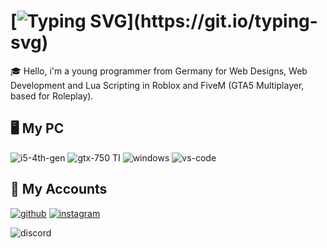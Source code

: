 # [![Typing SVG](https://readme-typing-svg.herokuapp.com?lines=Hello%2C+i'm+Marco!)](https://git.io/typing-svg)

🎓 Hello, i'm a young programmer from Germany for Web Designs, Web Development and Lua Scripting in Roblox and FiveM (GTA5 Multiplayer, based for Roleplay).

## 🖥️ My PC

![i5-4th-gen](https://img.shields.io/badge/Intel-Core%20i5%204th%20Gen-blue?style=for-the-badge&logo=intel&logoColor=white)
![gtx-750 TI](https://img.shields.io/badge/NVIDIA-GTX%20750%20TI-green?style=for-the-badge&logo=nvidia&logoColor=white)
![windows](https://img.shields.io/badge/Windows_10-0078D6?style=for-the-badge&logo=windows&logoColor=white)
![vs-code](https://img.shields.io/badge/VS_Code-007ACC?style=for-the-badge&logo=Visual-Studio-Code&logoColor=white)

## 🔗 My Accounts

[![github](https://img.shields.io/badge/GitHub-000000?style=for-the-badge&logo=GitHub&logoColor=white)](https://github.com/xPandaGo)
[![instagram](https://img.shields.io/badge/Instagram-E4405F?style=for-the-badge&logo=instagram&logoColor=white)](https://www.instagram.com/_x_pandago/)

![discord](https://img.shields.io/badge/Discord-x__PandaGo%238642-blue?style=for-the-badge&logo=discord&logoColor=white)

